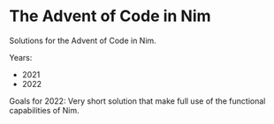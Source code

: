 # The Advent of Code in Nim

Solutions for the Advent of Code in Nim.

Years:
- 2021
- 2022

Goals for 2022:
Very short solution that make full use of the functional capabilities of Nim.